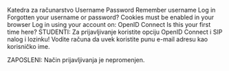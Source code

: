 Katedra za računarstvo
Username
Password
Remember username
Log in
Forgotten your username or password?
Cookies must be enabled in your browser
Log in using your account on:
OpenID Connect
Is this your first time here?
STUDENTI: Za prijavljivanje koristite opciju OpenID Connect i SIP nalog i lozinku!
Vodite računa da uvek koristite punu e-mail adresu kao korisničko ime.

ZAPOSLENI: Način prijavljivanja je nepromenjen.